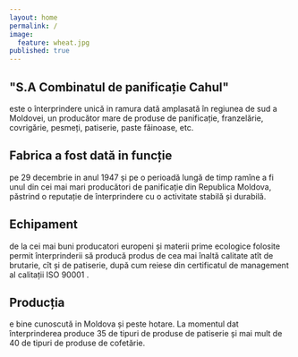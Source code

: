 ```yaml
---
layout: home
permalink: /
image: 
  feature: wheat.jpg
published: true
---
```


<div class="tiles">

<div class="tile">
  <h2 class="post-title">"S.A Combinatul de panificație Cahul"</h2>
  <p class="post-excerpt">este o înterprindere unică in ramura dată amplasată în regiunea de sud a Moldovei, un producător mare de produse de panificație, franzelărie, covrigărie, pesmeți, patiserie, paste făinoase, etc.</p>
</div><!-- /.tile -->

<div class="tile">
  <h2 class="post-title">Fabrica a fost dată in funcție</h2>
  <p class="post-excerpt">pe 29 decembrie in anul 1947 și pe o perioadă lungă de 
timp ramîne a fi unul din cei mai mari producători de panificație din Republica Moldova,
păstrind o reputație de înterprindere cu o activitate stabilă și durabilă.  </p>
</div><!-- /.tile -->

<div class="tile">
  <h2 class="post-title">Echipament</h2>
  <p class="post-excerpt">de la cei mai buni producatori europeni și materii prime ecologice folosite permit înterprinderii să producă produs de cea mai înaltă calitate atît de brutarie, cît și de patiserie, după cum reiese din certificatul de management  al calitații ISO 90001 .</p>
</div><!-- /.tile -->

<div class="tile">
  <h2 class="post-title">Producția</h2>
  <p class="post-excerpt">e bine cunoscută in Moldova și peste hotare. La momentul dat înterprinderea produce 35 de tipuri de produse de patiserie și mai mult de 40 de tipuri
de produse de cofetărie.</p>
</div><!-- /.tile -->

</div><!-- /.tiles -->